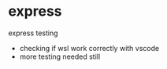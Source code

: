 # express

express testing

-   checking if wsl work correctly with vscode
-   more testing needed still
